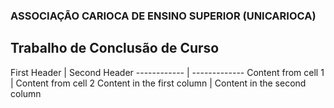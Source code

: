 ### ASSOCIAÇÃO CARIOCA DE ENSINO SUPERIOR (UNICARIOCA)
## Trabalho de Conclusão de Curso
<addr>
First Header | Second Header
------------ | -------------
Content from cell 1 | Content from cell 2
Content in the first column | Content in the second column
